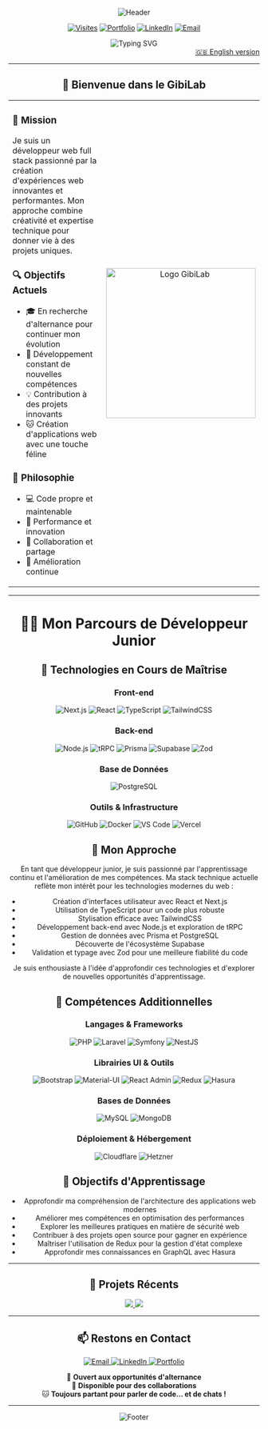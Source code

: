 <div align="center">

![Header](https://capsule-render.vercel.app/api?type=waving&color=0:FF9843,50:FFA726,100:FF9843&height=300&section=header&text=Bienvenue%20dans%20mon%20Lab&fontSize=50&fontColor=ffffff&animation=fadeIn&fontAlignY=35&desc=Anthony%20Gibilaro%20%7C%20Développeur%20Full%20Stack&descAlignY=55&descSize=20)

<div>

[![Visites](https://komarev.com/ghpvc/?username=AnthonyGibilaro&color=FF9843&style=for-the-badge&label=VISITEURS)](https://github.com/AnthonyGibilaro)
[![Portfolio](https://img.shields.io/badge/Portfolio-GIBILAB-FF9843?style=for-the-badge&logo=data:image/svg+xml;base64,PHN2ZyB4bWxucz0iaHR0cDovL3d3dy53My5vcmcvMjAwMC9zdmciIHdpZHRoPSIyNCIgaGVpZ2h0PSIyNCIgdmlld0JveD0iMCAwIDI0IDI0IiBmaWxsPSJub25lIiBzdHJva2U9IiNmZmZmZmYiIHN0cm9rZS13aWR0aD0iMiIgc3Ryb2tlLWxpbmVjYXA9InJvdW5kIiBzdHJva2UtbGluZWpvaW49InJvdW5kIj48cGF0aCBkPSJNMTIgMkwyIDdsMTAgNSAxMC01LTEwLTV6Ii8+PHBhdGggZD0iTTIgMTdsMTAgNSAxMC01Ii8+PHBhdGggZD0iTTIgMTJsMTAgNSAxMC01Ii8+PC9zdmc+)](https://www.gibilab.com)
[![LinkedIn](https://img.shields.io/badge/LinkedIn-CONNECTER-0077B5?style=for-the-badge&logo=linkedin&logoColor=white)](https://www.linkedin.com/in/anthonygibilaro)
[![Email](https://img.shields.io/badge/Email-CONTACT-FF9843?style=for-the-badge&logo=gmail&logoColor=white)](mailto:contact@gibilab.com)

</div>

<img src="https://readme-typing-svg.herokuapp.com?font=Fira+Code&size=22&duration=3000&pause=1000&color=FF9843&center=true&vCenter=true&width=600&lines=Développeur+Full+Stack+Passionné;Next.js+%26+TypeScript;À+la+recherche+d'une+alternance;Créateur+du+GibiLab+🐱" alt="Typing SVG" />

<div align="right">
  <a href="README_EN.md">🇬🇧 English version</a>
</div>

</div>

---

<div align="center">

## 🧪 **Bienvenue dans le GibiLab** 

<table>
<tr>
<td width="60%">

### 🎯 **Mission**
Je suis un développeur web full stack passionné par la création d'expériences web innovantes et performantes. Mon approche combine créativité et expertise technique pour donner vie à des projets uniques.

### 🔍 **Objectifs Actuels**
- 🎓 En recherche d'alternance pour continuer mon évolution
- 🌱 Développement constant de nouvelles compétences
- 💡 Contribution à des projets innovants
- 🐱 Création d'applications web avec une touche féline

### 🎨 **Philosophie**
- 💻 Code propre et maintenable
- 🚀 Performance et innovation
- 🤝 Collaboration et partage
- 🌟 Amélioration continue

</td>
<td width="40%">

<div align="center">
<img src="https://raw.githubusercontent.com/AnthonyGibilaro/AnthonyGibilaro/main/assets/logogibilabmoove.gif" width="300" alt="Logo GibiLab" />
</div>

</td>
</tr>
</table>

</div>

---

<div align="center">

# 👨‍💻 Mon Parcours de Développeur Junior

## 🌱 Technologies en Cours de Maîtrise

### Front-end
![Next.js](https://img.shields.io/badge/Next.js-000000?style=for-the-badge&logo=next.js&logoColor=white)
![React](https://img.shields.io/badge/React-20232A?style=for-the-badge&logo=react&logoColor=61DAFB)
![TypeScript](https://img.shields.io/badge/TypeScript-007ACC?style=for-the-badge&logo=typescript&logoColor=white)
![TailwindCSS](https://img.shields.io/badge/TailwindCSS-38B2AC?style=for-the-badge&logo=tailwind-css&logoColor=white)

### Back-end
![Node.js](https://img.shields.io/badge/Node.js-339933?style=for-the-badge&logo=node.js&logoColor=white)
![tRPC](https://img.shields.io/badge/tRPC-2596BE?style=for-the-badge&logo=trpc&logoColor=white)
![Prisma](https://img.shields.io/badge/Prisma-2D3748?style=for-the-badge&logo=prisma&logoColor=white)
![Supabase](https://img.shields.io/badge/Supabase-3ECF8E?style=for-the-badge&logo=supabase&logoColor=white)
![Zod](https://img.shields.io/badge/Zod-3E67B1?style=for-the-badge&logo=zod&logoColor=white)

### Base de Données
![PostgreSQL](https://img.shields.io/badge/PostgreSQL-316192?style=for-the-badge&logo=postgresql&logoColor=white)

### Outils & Infrastructure
![GitHub](https://img.shields.io/badge/GitHub-181717?style=for-the-badge&logo=github&logoColor=white)
![Docker](https://img.shields.io/badge/Docker-2496ED?style=for-the-badge&logo=docker&logoColor=white)
![VS Code](https://img.shields.io/badge/VS_Code-007ACC?style=for-the-badge&logo=visual-studio-code&logoColor=white)
![Vercel](https://img.shields.io/badge/Vercel-000000?style=for-the-badge&logo=vercel&logoColor=white)

## 🚀 Mon Approche

En tant que développeur junior, je suis passionné par l'apprentissage continu et l'amélioration de mes compétences. Ma stack technique actuelle reflète mon intérêt pour les technologies modernes du web :

- Création d'interfaces utilisateur avec React et Next.js
- Utilisation de TypeScript pour un code plus robuste
- Stylisation efficace avec TailwindCSS
- Développement back-end avec Node.js et exploration de tRPC
- Gestion de données avec Prisma et PostgreSQL
- Découverte de l'écosystème Supabase
- Validation et typage avec Zod pour une meilleure fiabilité du code

Je suis enthousiaste à l'idée d'approfondir ces technologies et d'explorer de nouvelles opportunités d'apprentissage.

## 🌟 Compétences Additionnelles

### Langages & Frameworks
![PHP](https://img.shields.io/badge/PHP-777BB4?style=for-the-badge&logo=php&logoColor=white)
![Laravel](https://img.shields.io/badge/Laravel-FF2D20?style=for-the-badge&logo=laravel&logoColor=white)
![Symfony](https://img.shields.io/badge/Symfony-000000?style=for-the-badge&logo=symfony&logoColor=white)
![NestJS](https://img.shields.io/badge/NestJS-E0234E?style=for-the-badge&logo=nestjs&logoColor=white)

### Librairies UI & Outils
![Bootstrap](https://img.shields.io/badge/Bootstrap-563D7C?style=for-the-badge&logo=bootstrap&logoColor=white)
![Material-UI](https://img.shields.io/badge/Material--UI-0081CB?style=for-the-badge&logo=material-ui&logoColor=white)
![React Admin](https://img.shields.io/badge/React_Admin-2196F3?style=for-the-badge&logo=react&logoColor=white)
![Redux](https://img.shields.io/badge/Redux-764ABC?style=for-the-badge&logo=redux&logoColor=white)
![Hasura](https://img.shields.io/badge/Hasura-1EB4D4?style=for-the-badge&logo=hasura&logoColor=white)

### Bases de Données
![MySQL](https://img.shields.io/badge/MySQL-4479A1?style=for-the-badge&logo=mysql&logoColor=white)
![MongoDB](https://img.shields.io/badge/MongoDB-47A248?style=for-the-badge&logo=mongodb&logoColor=white)

### Déploiement & Hébergement
![Cloudflare](https://img.shields.io/badge/Cloudflare-F38020?style=for-the-badge&logo=cloudflare&logoColor=white)
![Hetzner](https://img.shields.io/badge/Hetzner-D50C2D?style=for-the-badge&logo=hetzner&logoColor=white)

## 🌈 Objectifs d'Apprentissage

- Approfondir ma compréhension de l'architecture des applications web modernes
- Améliorer mes compétences en optimisation des performances
- Explorer les meilleures pratiques en matière de sécurité web
- Contribuer à des projets open source pour gagner en expérience
- Maîtriser l'utilisation de Redux pour la gestion d'état complexe
- Approfondir mes connaissances en GraphQL avec Hasura

---

<div align="center">

## 🎯 **Projets Récents**

<div align="center">

<a href="https://github.com/AnthonyGibilaro/E-commerce">
  <img src="https://github-readme-stats.vercel.app/api/pin/?username=AnthonyGibilaro&repo=E-commerce&theme=transparent&title_color=FF9843&icon_color=FF9843&text_color=ffffff&border_color=FF9843" />
</a>

<a href="https://github.com/AnthonyGibilaro/MyEvents">
  <img src="https://github-readme-stats.vercel.app/api/pin/?username=AnthonyGibilaro&repo=MyEvents&theme=transparent&title_color=FF9843&icon_color=FF9843&text_color=ffffff&border_color=FF9843" />
</a>

</div>

---

<div align="center">

## 📫 **Restons en Contact**

<div align="center">

<a href="mailto:contact@gibilab.com">
  <img src="https://img.shields.io/badge/Email-FF9843?style=for-the-badge&logo=gmail&logoColor=white" alt="Email" />
</a>
<a href="https://www.linkedin.com/in/anthonygibilaro">
  <img src="https://img.shields.io/badge/LinkedIn-0077B5?style=for-the-badge&logo=linkedin&logoColor=white" alt="LinkedIn" />
</a>
<a href="https://www.gibilab.com">
  <img src="https://img.shields.io/badge/Portfolio-FF9843?style=for-the-badge&logo=safari&logoColor=white" alt="Portfolio" />
</a>

💼 **Ouvert aux opportunités d'alternance**  
🤝 **Disponible pour des collaborations**  
🐱 **Toujours partant pour parler de code... et de chats !**

</div>

</div>

---

<div align="center">

![Footer](https://capsule-render.vercel.app/api?type=waving&color=0:FF9843,50:FFA726,100:FF9843&height=200&section=footer&text=Merci%20de%20votre%20visite%20!&fontSize=24&fontColor=ffffff&animation=fadeIn&fontAlignY=80)

</div>
